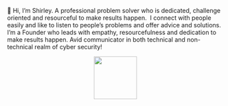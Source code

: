 👋 Hi, I’m Shirley.
A professional problem solver who is dedicated, challenge oriented and resourceful to make results happen. 
I connect with people easily and like to listen to people’s problems and offer advice and solutions. 
I’m a Founder who leads with empathy, resourcefulness and dedication to make results happen. Avid communicator in both technical and non-technical realm of cyber security!

<div id="header" align="center">
  <img src="https://media.giphy.com/media/M9gbBd9nbDrOTu1Mqx/giphy.gif" width="100"/>
</div>
<!---
https://i.giphy.com/media/v1.Y2lkPTc5MGI3NjExbmFwcjRmdHhkeXIxZWhmMHF2MmxpdHBlb3QzMDN2NWsycWt0eTU5NyZlcD12MV9pbnRlcm5hbF9naWZfYnlfaWQmY3Q9Zw/BferOKonYOspm28AiB/giphy.gif
hawic2t/hawic2t is a ✨ special ✨ repository because its `README.md` (this file) appears on your GitHub profile.
You can click the Preview link to take a look at your changes.
--->
